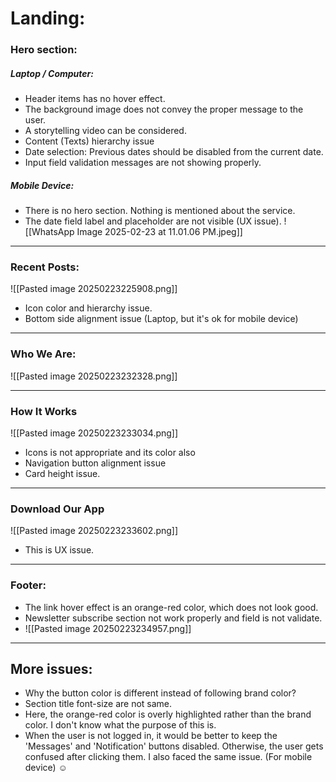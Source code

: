 # Landing:
### Hero section:
##### Laptop / Computer:
- Header items has no hover effect.
- The background image does not convey the proper message to the user.
- A storytelling video can be considered.
- Content (Texts) hierarchy issue
- Date selection: Previous dates should be disabled from the current date.
- Input field validation messages are not showing properly.

##### Mobile Device:
- There is no hero section. Nothing is mentioned about the service.
- The date field label and placeholder are not visible (UX issue).
![[WhatsApp Image 2025-02-23 at 11.01.06 PM.jpeg]]

----

###  Recent Posts:
![[Pasted image 20250223225908.png]]
- Icon color and hierarchy issue.
- Bottom side alignment issue (Laptop, but it's ok for mobile device)

---

### Who We Are:
![[Pasted image 20250223232328.png]]

---

### How It Works
![[Pasted image 20250223233034.png]]
- Icons is not appropriate and its color also
- Navigation button alignment issue 
- Card height issue. 

---

### Download Our App
![[Pasted image 20250223233602.png]]
- This is UX issue.


---

###  Footer:
- The link hover effect is an orange-red color, which does not look good.
- Newsletter subscribe section not work properly and field is not validate.
- ![[Pasted image 20250223234957.png]]

---




## More issues:
- Why the button color is different instead of following brand color?
- Section title font-size are not same. 
- Here, the orange-red color is overly highlighted rather than the brand color. I don't know what the purpose of this is.
- When the user is not logged in, it would be better to keep the 'Messages' and 'Notification' buttons disabled. Otherwise, the user gets confused after clicking them. I also faced the same issue. (For mobile device) ☺

 
 